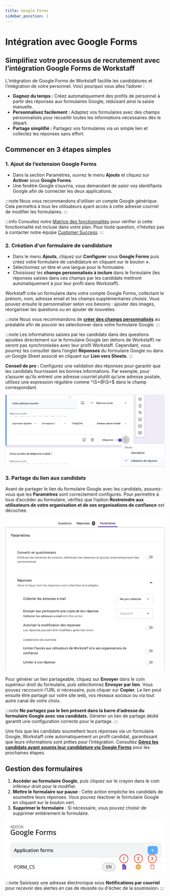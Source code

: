 ```yaml
---
title: Google Forms
sidebar_position: 1
---
```


# Intégration avec Google Forms

## Simplifiez votre processus de recrutement avec l’intégration Google Forms de Workstaff

L’intégration de Google Forms de Workstaff facilite les candidatures et l’intégration de votre personnel. Voici pourquoi vous allez l’adorer :
- **Gagnez du temps :** Créez automatiquement des profils de personnel à partir des réponses aux formulaires Google, réduisant ainsi la saisie manuelle.
- **Personnalisez facilement :** Adaptez vos formulaires avec des champs personnalisés pour recueillir toutes les informations nécessaires dès le départ.
- **Partage simplifié :** Partagez vos formulaires via un simple lien et collectez les réponses sans effort.

## Commencer en 3 étapes simples

### 1. Ajout de l’extension Google Forms

- Dans la section Paramètres, ouvrez le menu **Ajouts** et cliquez sur **Activer** sous **Google Forms**.
- Une fenêtre Google s’ouvrira, vous demandant de saisir vos identifiants Google afin de connecter les deux applications.

:::note
Nous vous recommandons d’utiliser un compte Google générique. Cela permettra à tous les utilisateurs ayant accès à cette adresse courriel de modifier les formulaires.
:::

:::info
Consultez notre [Matrice des fonctionnalités](../features-matrix.md) pour vérifier si cette fonctionnalité est incluse dans votre plan. Pour toute question, n’hésitez pas à contacter notre équipe [Customer Success](mailto:customer.success@workstaff.app).
:::

### 2. Création d'un formulaire de candidature

- Dans le menu **Ajouts**, cliquez sur **Configurer** sous **Google Forms** puis créez votre formulaire de candidature en cliquant sur le bouton **+**. 
- Sélectionnez un titre et une langue pour le formulaire.
- Choisissez les **champs personnalisés à inclure** dans le formulaire (les réponses saisies dans ces champs par les candidats mettront automatiquement à jour leur profil dans Workstaff).

Workstaff crée un formulaire dans votre compte Google Forms, collectant le prénom, nom, adresse email et les champs supplémentaires choisis. Vous pouvez ensuite le personnaliser selon vos besoins : ajouter des images, réorganiser les questions ou en ajouter de nouvelles.

:::note
Nous vous recommandons de **[créer des champs personnalisés](../staff/organizing.md#champs-personnalisés)** au préalable afin de pouvoir les sélectionner dans votre formulaire Google.
:::

:::note
Les informations saisies par les candidats dans des questions ajoutées directement sur le formulaire Google (en dehors de Workstaff) ne seront pas synchronisées avec leur profil Workstaff.  Cependant, vous pourrez les consulter dans l’onglet **Réponses** du formulaire Google ou dans un Google Sheet associé en cliquant sur **Lien vers Sheets**. 
:::

**Conseil de pro :** Configurez une validation des réponses pour garantir que les candidats fournissent les bonnes informations. Par exemple, pour s’assurer qu’ils entrent une adresse courriel plutôt qu’une adresse postale, utilisez une expression régulière comme ^\S+@\S+$ dans le champ correspondant.

![Validation de réponse](Images/validation-reponse.png)

### 3. Partage du lien aux candidats

Avant de partager le lien du formulaire Google avec les candidats, assurez-vous que les **Paramètres** sont correctement configurés. Pour permettre à tous d’accéder au formulaire, vérifiez que l’option **Restreindre aux utilisateurs de votre organisation et de ses organisations de confiance** est décochée.

![Paramètres du formulaire](Images/form-parametres.png)

Pour générer un lien partageable, cliquez sur **Envoyer** dans le coin supérieur droit du formulaire, puis sélectionnez **Envoyer par lien**. Vous pouvez raccourcir l'URL si nécessaire, puis cliquer sur **Copier**. Le lien peut ensuite être partagé sur votre site web, vos réseaux sociaux ou via tout autre canal de votre choix.

:::note
**Ne partagez pas le lien présent dans la barre d’adresse du formulaire Google avec vos candidats.** Générer un lien de partage dédié garantit une configuration correcte pour le partage.
:::

Une fois que les candidats soumettent leurs réponses via un formulaire Google, Workstaff crée automatiquement un profil candidat, garantissant que leurs informations sont prêtes pour l’intégration. Consultez **[Gérez les candidats ayant soumis leur candidature via Google Forms](../staff/staff-onboarding.md#gérez-les-candidats-ayant-soumis-leur-candidature-via-google-forms)** pour les prochaines étapes.

## Gestion des formulaires

1. **Accéder au formulaire Google**, puis cliquez sur le crayon dans le coin inférieur droit pour le modifier. 
2. **Mettre le formulaire sur pause** : Cette action empêche les candidats de soumettre leurs réponses. Vous pouvez réactiver le formulaire Google en cliquant sur le bouton vert.
3. **Supprimer le formulaire** : Si nécessaire, vous pouvez choisir de supprimer entièrement le formulaire.

![Configuration Google Forms Addon](Images/google-forms.png)

:::note
Saisissez une adresse électronique sous **Notifications par courriel** pour recevoir des alertes en cas de réussite ou d'échec de la soumission.
:::